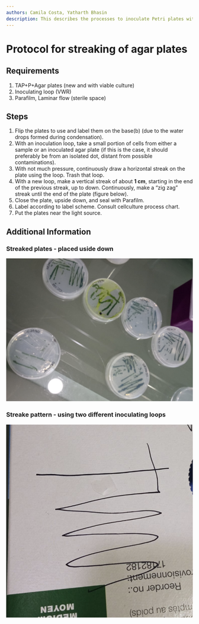 ```yaml
---
authors: Camila Costa, Yatharth Bhasin
description: This describes the processes to inoculate Petri plates with Chlamydomonas.
---
```


# Protocol for streaking of agar plates

## Requirements

1. TAP+P+Agar plates (new and with viable culture)
2. Inoculating loop (VWR)
3. Parafilm, Laminar flow (sterile space)

## Steps

1. Flip the plates to use and label them on the base(b) (due to the water drops formed during condensation).
2. With an inoculation loop, take a small portion of cells from either a sample or an inoculated agar plate (if this is the case, it should preferably be from an isolated dot, distant from possible contaminations).
3. With not much pressure, continuously draw a horizontal streak on the plate using the loop. Trash that loop. 
4. With a new loop, make a vertical streak of about **1 cm**, starting in the end of the previous streak, up to down. Continuously, make a “zig zag” streak until the end of the plate (figure below).
5. Close the plate, upside down, and seal with Parafilm.
6. Label according to label scheme. Consult cellculture process chart.
7. Put the plates near the light source.

## Additional Information

### Streaked plates - placed uside down

![streaked_plates](/images/streaked_plates.png)

### Streake pattern - using two different inoculating loops

![streak_pattern](/images/streak_pattern.png)